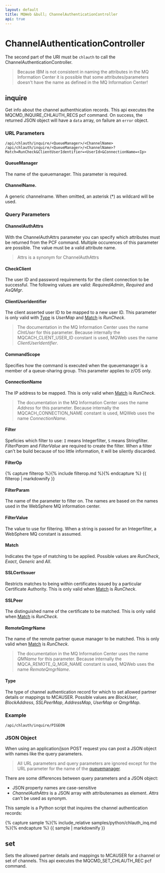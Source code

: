 ```yaml
---
layout: default
title: MQWeb &bull; ChannelAuthenticationController
api: true
---
```

ChannelAuthenticationController
===============================
The second part of the URI must be `chlauth` to call the
 ChannelAuthenticationController.

> Because IBM is not consistent in naming the attributes in the MQ Information
> Center it is possible that some attributes/parameters doesn't have the name
> as defined in the MQ Information Center!

## <a name="inquire"></a>inquire
Get info about the channel authenthication records. This api executes the MQCMD_INQUIRE_CHLAUTH_RECS
pcf command.
On success, the returned JSON object will have a `data` array, on failure an
 `error` object.

### <a name="inquireUrl"></a>URL Parameters
`/api/chlauth/inquire/<QueueManager>/<ChannelName>`  
`/api/chlauth/inquire/<QueueManager>/<ChannelName>?Match=RunCheck&ClientUserIdentifier=<UserId>&ConnectionName=<Ip>`

#### <a name="inquireUrlQueueManager"></a>QueueManager
The name of the queuemanager. This parameter is required.

#### <a name="inquireUrlChannelName"></a>ChannelName.
A generic channelname. When omitted, an asterisk (\*) as wildcard will be used.

### <a name="inquireQuery"></a>Query Parameters

#### <a name="inquireQueryChannelAuthAttrs"></a>ChannelAuthAttrs
With the ChannelAuthAttrs parameter you can specify which attributes must be
returned from the PCF command. Multiple occurences of this parameter
are possible. The value must be a valid attribute name.

> Attrs is a synonym for ChannelAuthAttrs

#### <a name="inquireQueryCheckClient"></a>CheckClient
The user ID and password requirements for the client connection to be successful. The following values are valid: *RequiredAdmin*, *Required*  and *AsQMgr*.

#### <a name="inquireQueryClientUserIdentifier"></a>ClientUserIdentifier
The client asserted user ID to be mapped to a new user ID.
This parameter is only valid with [Type](#inquireQueryType) is *UserMap* and
[Match](#inquireQueryMath) is *RunCheck*.

> The documentation in the MQ Information Center uses the name *ClntUser* for this parameter.
> Because internally the MQCACH_CLIENT_USER_ID constant is used, MQWeb uses the name *ClientUserIdentifier*.

#### <a name="inquireQueryCommandScope"></a>CommandScope
Specifies how the command is executed when the queuemanager is a member of a
queue-sharing group. This parameter applies to z/OS only.

#### <a name="inquireQueryConnectionName"></a>ConnectionName
The IP address to be mapped. This is only valid when [Match](#inquireQueryMath) is *RunCheck*.
> The documentation in the MQ Information Center uses the name *Address* for this parameter.
> Because internally the MQCACH_CONNECTION_NAME constant is used, MQWeb uses the name *ConnectionName*.

#### <a name="inquireQueryFilter"></a>Filter
Speficies which filter to use: `I` means Integerfilter, `S` means Stringfilter.
*FilterParam* and *FilterValue* are required to create the filter. When a filter can't be build
because of too little information, it will be silently discarded.

#### <a name="inquireQueryFilterOp"></a>FilterOp
{% capture filterop %}{% include filterop.md %}{% endcapture %}
{{ filterop | markdownify }}

#### <a name="inquireQueryFilterParam"></a>FilterParam
The name of the parameter to filter on. The names are based on the names used in the WebSphere MQ information center.

#### <a name="inquireQueryFilterValue"></a>FilterValue
The value to use for filtering. When a string is passed for an Integerfilter, a WebSphere MQ constant is assumed.

#### <a name="inquireQueryMatch"></a>Match
Indicates the type of matching to be applied. Possible values are *RunCheck*,
*Exact*, *Generic* and *All*.

#### <a name="inquireQuerySSLCertIssuer"></a>SSLCertIssuer
Restricts matches to being within certificates issued by a particular Certificate Authority.
This is only valid when [Match](#inquireQueryMath) is *RunCheck*.

#### <a name="inquireQuerySSLPeer"></a>SSLPeer
The distinguished name of the certificate to be matched.
This is only valid when [Match](#inquireQueryMath) is *RunCheck*.

#### <a name="inquireQueryRemoteQmgrName"></a>RemoteQmgrName
The name of the remote partner queue manager to be matched.
This is only valid when [Match](#inquireQueryMath) is *RunCheck*.

> The documentation in the MQ Information Center uses the name *QMName* for this parameter.
> Because internally the MQCA_REMOTE_Q_MGR_NAME constant is used, MQWeb uses the name *RemoteQmgrName*.

#### <a name="inquireQueryType"></a>Type
The type of channel authentication record for which to set allowed partner details or mappings to MCAUSER. Possible values are *BlockUser*, *BlockAddress*, *SSLPeerMap*, *AddressMap*, *UserMap* or *QmgrMap*.

### <a name="inquireExample"></a>Example

`/api/chlauth/inquire/PIGEON`  

### <a name="inquireJSON"></a>JSON Object
When using an application/json POST request you can post a JSON object with
names like the query parameters.

> All URL parameters and query parameters are ignored except for the URL
> parameter for the name of the [queuemanager](#inquireUrlQueueManager).

There are some differences between query parameters and a JSON object:

+ JSON property names are case-sensitive
+ *ChannelAuthAttrs* is a JSON array with attributenames as element. *Attrs* can't be used as synonym.

This sample is a Python script that inquires the channel authentication records:

{% capture sample %}{% include_relative samples/python/chlauth_inq.md %}{% endcapture %}
{{ sample | markdownify }}

## <a name="set"></a>set
Sets the allowed partner details and mappings to MCAUSER for a channel or set
of channels. This api executes the MQCMD_SET_CHLAUTH_REC pcf command.
